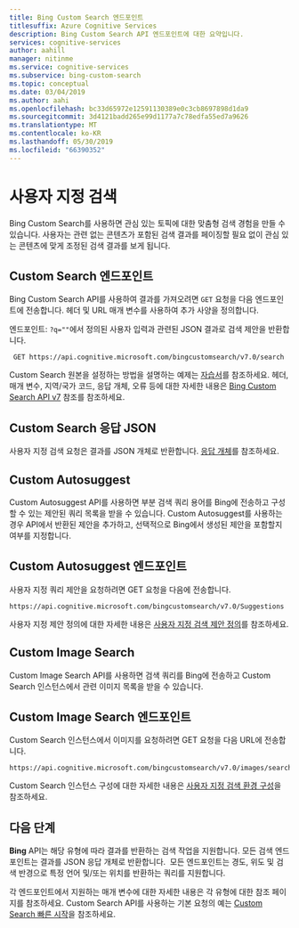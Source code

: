 ```yaml
---
title: Bing Custom Search 엔드포인트
titlesuffix: Azure Cognitive Services
description: Bing Custom Search API 엔드포인트에 대한 요약입니다.
services: cognitive-services
author: aahill
manager: nitinme
ms.service: cognitive-services
ms.subservice: bing-custom-search
ms.topic: conceptual
ms.date: 03/04/2019
ms.author: aahi
ms.openlocfilehash: bc33d65972e12591130389e0c3cb8697898d1da9
ms.sourcegitcommit: 3d4121badd265e99d1177a7c78edfa55ed7a9626
ms.translationtype: MT
ms.contentlocale: ko-KR
ms.lasthandoff: 05/30/2019
ms.locfileid: "66390352"
---
```

# <a name="custom-search"></a>사용자 지정 검색
Bing Custom Search를 사용하면 관심 있는 토픽에 대한 맞춤형 검색 경험을 만들 수 있습니다. 사용자는 관련 없는 콘텐츠가 포함된 검색 결과를 페이징할 필요 없이 관심 있는 콘텐츠에 맞게 조정된 검색 결과를 보게 됩니다.

## <a name="custom-search-endpoint"></a>Custom Search 엔드포인트
Bing Custom Search API를 사용하여 결과를 가져오려면 `GET` 요청을 다음 엔드포인트에 전송합니다. 헤더 및 URL 매개 변수를 사용하여 추가 사양을 정의합니다.

엔드포인트: `?q=""`에서 정의된 사용자 입력과 관련된 JSON 결과로 검색 제안을 반환합니다.
```  
 GET https://api.cognitive.microsoft.com/bingcustomsearch/v7.0/search  
```

Custom Search 원본을 설정하는 방법을 설명하는 예제는 [자습서](https://docs.microsoft.com/azure/cognitive-services/bing-custom-search/tutorials/custom-search-web-page)를 참조하세요. 헤더, 매개 변수, 지역/국가 코드, 응답 개체, 오류 등에 대한 자세한 내용은 [Bing Custom Search API v7](https://docs.microsoft.com/rest/api/cognitiveservices-bingsearch/bing-custom-search-api-v7-reference) 참조를 참조하세요.

## <a name="custom-search-response-json"></a>Custom Search 응답 JSON
사용자 지정 검색 요청은 결과를 JSON 개체로 반환합니다. [응답 개체](https://docs.microsoft.com/rest/api/cognitiveservices-bingsearch/bing-custom-search-api-v7-reference#response-objects)를 참조하세요. 

## <a name="custom-autosuggest"></a>Custom Autosuggest
Custom Autosuggest API를 사용하면 부분 검색 쿼리 용어를 Bing에 전송하고 구성할 수 있는 제안된 쿼리 목록을 받을 수 있습니다. Custom Autosuggest를 사용하는 경우 API에서 반환된 제안을 추가하고, 선택적으로 Bing에서 생성된 제안을 포함할지 여부를 지정합니다.

## <a name="custom-autosuggest-endpoint"></a>Custom Autosuggest 엔드포인트
사용자 지정 쿼리 제안을 요청하려면 GET 요청을 다음에 전송합니다.

```
https://api.cognitive.microsoft.com/bingcustomsearch/v7.0/Suggestions
```  

사용자 지정 제안 정의에 대한 자세한 내용은 [사용자 지정 검색 제안 정의](define-custom-suggestions.md)를 참조하세요.

## <a name="custom-image-search"></a>Custom Image Search
Custom Image Search API를 사용하면 검색 쿼리를 Bing에 전송하고 Custom Search 인스턴스에서 관련 이미지 목록을 받을 수 있습니다.

## <a name="custom-image-search-endpoint"></a>Custom Image Search 엔드포인트
Custom Search 인스턴스에서 이미지를 요청하려면 GET 요청을 다음 URL에 전송합니다.

```
https://api.cognitive.microsoft.com/bingcustomsearch/v7.0/images/search
```

Custom Search 인스턴스 구성에 대한 자세한 내용은 [사용자 지정 검색 환경 구성](https://docs.microsoft.com/azure/cognitive-services/bing-custom-search/define-your-custom-view)을 참조하세요.

## <a name="next-steps"></a>다음 단계
**Bing** API는 해당 유형에 따라 결과를 반환하는 검색 작업을 지원합니다. 모든 검색 엔드포인트는 결과를 JSON 응답 개체로 반환합니다.  모든 엔드포인트는 경도, 위도 및 검색 반경으로 특정 언어 및/또는 위치를 반환하는 쿼리를 지원합니다.

각 엔드포인트에서 지원하는 매개 변수에 대한 자세한 내용은 각 유형에 대한 참조 페이지를 참조하세요.
Custom Search API를 사용하는 기본 요청의 예는 [Custom Search 빠른 시작](https://docs.microsoft.com/azure/cognitive-services/bing-custom-search/)을 참조하세요.
